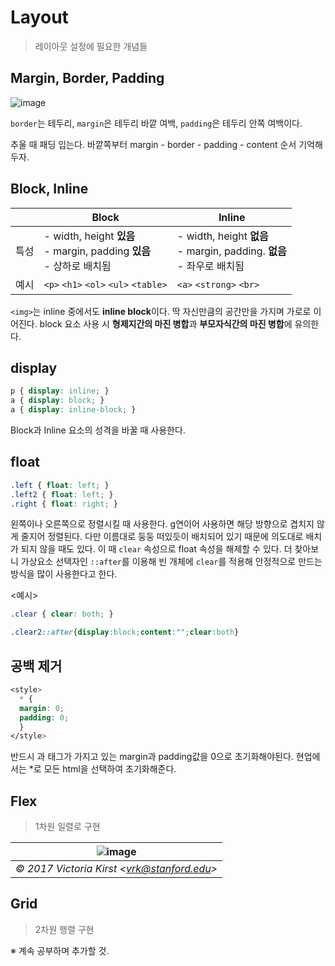 # Layout
> 레이아웃 설정에 필요한 개념들

## Margin, Border, Padding
![image](https://user-images.githubusercontent.com/49031232/161989788-ef6cffc9-14a0-4c95-a47d-840357e29f7a.png)

`border`는 테두리, `margin`은 테두리 바깥 여백, `padding`은 테두리 안쪽 여백이다.

추울 때 패딩 입는다. 바깥쪽부터 margin - border - padding - content 순서 기억해두자.


## Block, Inline
| |Block|Inline|
| :---: | --- | --- |
|특성| - width, height **있음** </br> - margin, padding **있음** </br> - 상하로 배치됨| - width, height **없음** </br> - margin, padding. **없음** </br> - 좌우로 배치됨|
|예시|  `<p>` `<h1>` `<ol>` `<ul>` `<table>`|`<a>` `<strong>` `<br>`|

`<img>`는 inline 중에서도 **inline block**이다. 딱 자신만큼의 공간만을 가지며 가로로 이어진다. 
block 요소 사용 시 **형제지간의 마진 병합**과 **부모자식간의 마진 병합**에 유의한다.

## display
```css
p { display: inline; }
a { display: block; }
a { display: inline-block; }
```

Block과 Inline 요소의 성격을 바꿀 때 사용한다.

## float
```css
.left { float: left; }
.left2 { float: left; }
.right { float: right; }
```
왼쪽이나 오른쪽으로 정렬시킬 때 사용한다. g연이어 사용하면 해당 방향으로 겹치지 않게 줄지어 정렬된다. 다만 이름대로 둥둥 떠있듯이 배치되어 있기 때문에 의도대로 배치가 되지 않을 때도 있다. 이 때 `clear` 속성으로 float 속성을 해제할 수 있다. 더 찾아보니 가상요소 선택자인 `::after`를 이용해 빈 개체에 `clear`를 적용해 안정적으로 만드는 방식을 많이 사용한다고 한다.

<예시>
```css
.clear { clear: both; }
```
```css
.clear2::after{display:block;content:"";clear:both}
```

## 공백 제거
```css
<style>
  * {
  margin: 0;
  padding: 0;
  }
</style>
```
반드시 <html>과 <body>태그가 가지고 있는 margin과 padding값을 0으로 초기화해야된다. 현업에서는 *로 모든 html을 선택하여 초기화해준다.

## Flex
> 1차원 일렬로 구현

|![image](https://user-images.githubusercontent.com/49031232/161988608-90e59739-9777-40e5-884a-219ed8f6ac1d.png)|
|:--:| 
|*© 2017 Victoria Kirst \<vrk@stanford.edu>*|

 
## Grid
> 2차원 행렬 구현

※ 계속 공부하며 추가할 것.

